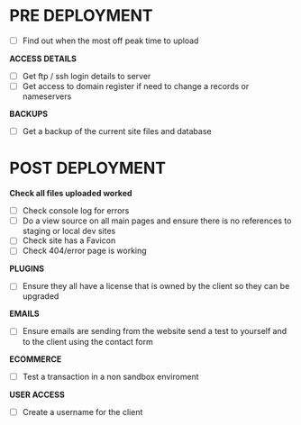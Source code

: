 # PRE DEPLOYMENT
- [ ] Find out when the most off peak time to upload 

**ACCESS DETAILS**
- [ ] Get ftp / ssh login details to server 
- [ ] Get access to domain register if need to change a records or nameservers 

**BACKUPS**
- [ ] Get a backup of the current site files and database 

# POST DEPLOYMENT
**Check all files uploaded worked**
- [ ] Check console log for errors 
- [ ] Do a view source on all main pages and ensure there is no references to staging or local dev sites 
- [ ] Check site has a Favicon
- [ ] Check 404/error page is working

**PLUGINS**
- [ ] Ensure they all have a license that is owned by the client so they can be upgraded 

**EMAILS**
- [ ] Ensure emails are sending from the website send a test to yourself and to the client using the contact form

**ECOMMERCE**
- [ ] Test a transaction in a non sandbox enviroment 

**USER ACCESS**
- [ ] Create a username for the client 
